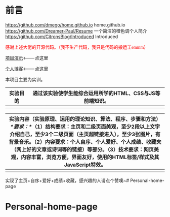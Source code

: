 # **前言**

https://github.com/dmego/home.github.io home.github.io<br/>
https://github.com/Dreamer-Paul/Resume 一个简洁的橙色调个人简介 <br/>
https://github.com/CitronsBlog/Introduced Introduced<br/>

<font color=red face="微软雅黑">感谢上述大佬的开源代码。（我不生产代码，我只是代码的搬运工emmm）</font>

<a href="https://www.oyyandwjw.xyz/Internet-text/实训四/index.html" target="_blank">项目演示</a><---点这里<br/>

[个人博客](https://www.oyyandwjw.xyz)<---点这里

本项目主要为实训。

| 实验目的 | 通过该实验使学生能综合运用所学的HTML、CSS与JS等前端知识。 |
| -------- | --------------------------------------------------------- |
|          |                                                           |

| 实验内容（实验原理、运用的理论知识、算法、程序、步骤和方法）***\*要求：\****（1）结构要求：主页和二级页面美观，至少2段以上文字介绍自己，至少3个二级页面（主页超链接进入），至少3张图片，有背景音乐。（2）内容要求：个人自序、个人爱好、个人成绩、收藏夹（网上好的文章或诗词等的链接）等部分。（3）技术要求：网页美观，内容丰富，浏览方便，界面友好，使用的HTML标签/样式及其JavaScript特效。 |
| ------------------------------------------------------------ |
|                                                              |

实现了主页+自序+爱好+成绩+收藏，感兴趣的人请点个赞噢~# Personal-home-page
# Personal-home-page
